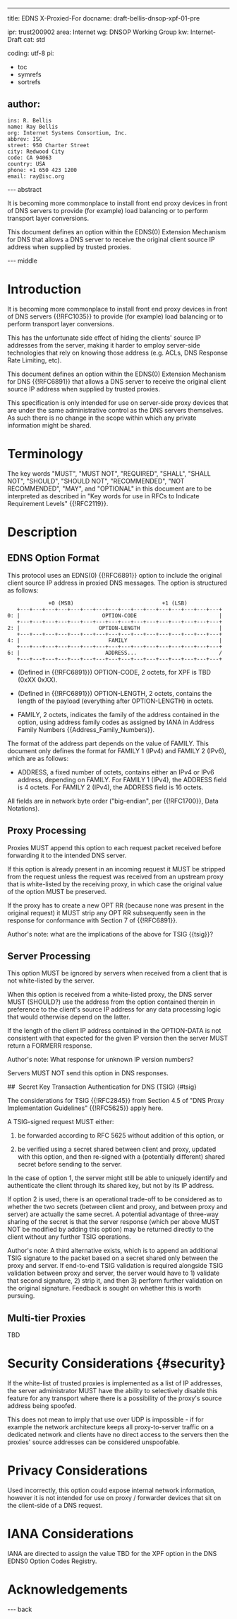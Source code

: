 ---
title: EDNS X-Proxied-For
docname: draft-bellis-dnsop-xpf-01-pre

ipr: trust200902
area: Internet
wg: DNSOP Working Group
kw: Internet-Draft
cat: std

coding: utf-8
pi:
  - toc
  - symrefs
  - sortrefs

author:
  -
    ins: R. Bellis
    name: Ray Bellis
    org: Internet Systems Consortium, Inc.
    abbrev: ISC
    street: 950 Charter Street
    city: Redwood City
    code: CA 94063
    country: USA
    phone: +1 650 423 1200
    email: ray@isc.org

--- abstract

It is becoming more commonplace to install front end proxy devices in
front of DNS servers to provide (for example) load balancing or to
perform transport layer conversions.

This document defines an option within the EDNS(0) Extension Mechanism
for DNS that allows a DNS server to receive the original client source
IP address when supplied by trusted proxies.

--- middle

# Introduction

It is becoming more commonplace to install front end proxy devices in
front of DNS servers {{!RFC1035}} to provide (for example) load
balancing or to perform transport layer conversions.

This has the unfortunate side effect of hiding the clients' source IP
addresses from the server, making it harder to employ server-side
technologies that rely on knowing those address (e.g. ACLs, DNS Response
Rate Limiting, etc).

This document defines an option within the EDNS(0) Extension Mechanism
for DNS {{!RFC6891}} that allows a DNS server to receive
the original client source IP address when supplied by trusted proxies.

This specification is only intended for use on server-side proxy devices
that are under the same administrative control as the DNS servers
themselves.  As such there is no change in the scope within which any
private information might be shared.

# Terminology

The key words "MUST", "MUST NOT", "REQUIRED", "SHALL", "SHALL NOT",
"SHOULD", "SHOULD NOT", "RECOMMENDED", "NOT RECOMMENDED", "MAY", and
"OPTIONAL" in this document are to be interpreted as described in
"Key words for use in RFCs to Indicate Requirement Levels" {{!RFC2119}}.

# Description

## EDNS Option Format

This protocol uses an EDNS(0) {{!RFC6891}} option to include the original
client source IP address in proxied DNS messages. The option is structured as
follows:

                 +0 (MSB)                            +1 (LSB)
       +---+---+---+---+---+---+---+---+---+---+---+---+---+---+---+---+
    0: |                          OPTION-CODE                          |
       +---+---+---+---+---+---+---+---+---+---+---+---+---+---+---+---+
    2: |                         OPTION-LENGTH                         |
       +---+---+---+---+---+---+---+---+---+---+---+---+---+---+---+---+
    4: |                            FAMILY                             |
       +---+---+---+---+---+---+---+---+---+---+---+---+---+---+---+---+
    6: |                           ADDRESS...                          /
       +---+---+---+---+---+---+---+---+---+---+---+---+---+---+---+---+

* (Defined in {{!RFC6891}}) OPTION-CODE, 2 octets, for XPF is TBD (0xXX 0xXX).

* (Defined in {{!RFC6891}}) OPTION-LENGTH, 2 octets, contains the length of the
payload (everything after OPTION-LENGTH) in octets.

* FAMILY, 2 octets, indicates the family of the address contained in the
option, using address family codes as assigned by IANA in Address Family
Numbers {{Address_Family_Numbers}}.

The format of the address part depends on the value of FAMILY.  This document
only defines the format for FAMILY 1 (IPv4) and FAMILY 2 (IPv6), which are as
follows:

* ADDRESS, a fixed number of octets, contains either an IPv4 or IPv6 address,
depending on FAMILY. For FAMILY 1 (IPv4), the ADDRESS field is 4 octets. For
FAMILY 2 (IPv4), the ADDRESS field is 16 octets.

All fields are in network byte order ("big-endian", per {{!RFC1700}}, Data
Notations).

##  Proxy Processing

Proxies MUST append this option to each request packet received before
forwarding it to the intended DNS server.

If this option is already present in an incoming request it MUST be
stripped from the request unless the request was received from an
upstream proxy that is white-listed by the receiving proxy, in which
case the original value of the option MUST be preserved.

If the proxy has to create a new OPT RR (because none was present in the
original request) it MUST strip any OPT RR subsequently seen in the
response for conformance with Section 7 of {{!RFC6891}}.

Author's note: what are the implications of the above for TSIG {{tsig}}?

##  Server Processing

This option MUST be ignored by servers when received from a client that
is not white-listed by the server.

When this option is received from a white-listed proxy, the DNS server
MUST (SHOULD?) use the address from the option contained therein in
preference to the client's source IP address for any data processing
logic that would otherwise depend on the latter.

If the length of the client IP address contained in the OPTION-DATA is
not consistent with that expected for the given IP version then the
server MUST return a FORMERR response.

Author's note: What response for unknown IP version numbers?

Servers MUST NOT send this option in DNS responses.

##  Secret Key Transaction Authentication for DNS (TSIG) {#tsig}

The considerations for TSIG {{!RFC2845}} from Section 4.5 of "DNS Proxy
Implementation Guidelines" {{!RFC5625}} apply here.

A TSIG-signed request MUST either:

1.  be forwarded according to RFC 5625 without addition of this option,
or

2.  be verified using a secret shared between client and proxy, updated
with this option, and then re-signed with a (potentially different)
shared secret before sending to the server.

In the case of option 1, the server might still be able to uniquely
identify and authenticate the client through its shared key, but not by
its IP address.

If option 2 is used, there is an operational trade-off to be considered
as to whether the two secrets (between client and proxy, and between
proxy and server) are actually the same secret.  A potential advantage
of three-way sharing of the secret is that the server response (which
per above MUST NOT be modified by adding this option) may be returned
directly to the client without any further TSIG operations.

Author's note: A third alternative exists, which is to append an
additional TSIG signature to the packet based on a secret shared only
between the proxy and server.  If end-to-end TSIG validation is required
alongside TSIG validation between proxy and server, the server would
have to 1) validate that second signature, 2) strip it, and then 3)
perform further validation on the original signature.  Feedback is
sought on whether this is worth pursuing.

##  Multi-tier Proxies

TBD

# Security Considerations {#security}

If the white-list of trusted proxies is implemented as a list of IP
addresses, the server administrator MUST have the ability to selectively
disable this feature for any transport where there is a possibility of
the proxy's source address being spoofed.

This does not mean to imply that use over UDP is impossible - if for
example the network architecture keeps all proxy-to-server traffic on a
dedicated network and clients have no direct access to the servers then
the proxies' source addresses can be considered unspoofable.

# Privacy Considerations

Used incorrectly, this option could expose internal network information,
however it is not intended for use on proxy / forwarder devices that sit
on the client-side of a DNS request.

# IANA Considerations

IANA are directed to assign the value TBD for the XPF option
in the DNS EDNS0 Option Codes Registry.

# Acknowledgements

--- back
